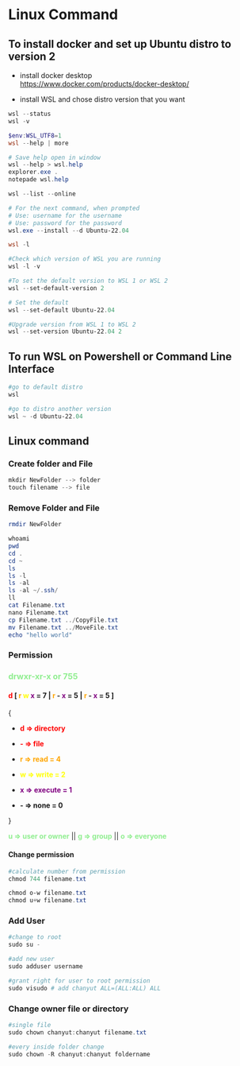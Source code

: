 # Linux Command

## To install docker and set up Ubuntu distro to version 2

- install docker desktop <br/>
<https://www.docker.com/products/docker-desktop/>

- install WSL and chose distro version that you want

```powershell
wsl --status
wsl -v

$env:WSL_UTF8=1
wsl --help | more

# Save help open in window
wsl --help > wsl.help
explorer.exe .
notepade wsl.help

wsl --list --online 

# For the next command, when prompted
# Use: username for the username 
# Use: password for the password
wsl.exe --install --d Ubuntu-22.04

wsl -l

#Check which version of WSL you are running
wsl -l -v

#To set the default version to WSL 1 or WSL 2 
wsl --set-default-version 2

# Set the default
wsl --set-default Ubuntu-22.04

#Upgrade version from WSL 1 to WSL 2
wsl --set-version Ubuntu-22.04 2
```

## To run WSL on Powershell or Command Line Interface  

```powershell
#go to default distro
wsl

#go to distro another version
wsl ~ -d Ubuntu-22.04
```

## Linux command

### Create folder and File

```powershell
mkdir NewFolder --> folder
touch filename --> file
```

### Remove Folder and File

```powershell
rmdir NewFolder
```

```powershell
whoami
pwd
cd .
cd ~
ls
ls -l
ls -al
ls -al ~/.ssh/
ll
cat Filename.txt
nano Filename.txt
cp Filename.txt ../CopyFile.txt
mv Filename.txt ../MoveFile.txt
echo "hello world"
```

### Permission

### <p style="color:lightgreen;font-weight:bold">drwxr-xr-x or 755</p>

#### <span style="color:red;font-weight:bold">d</span> [ <span style="color:orange;font-weight:bold">r</span><span style="color:yellow;font-weight:bold"> w</span><span style="color:purple;font-weight:bold"> x</span> = 7 | <span style="color:orange;font-weight:bold">r</span><span style="font-weight:bold"> -</span><span style="color:purple;font-weight:bold"> x</span> = 5 | <span style="color:orange;font-weight:bold">r</span><span style="font-weight:bold"> -</span><span style="color:purple;font-weight:bold"> x</span> = 5 ]
{
- <p style="color:red;font-weight:bold">d => directory</p>
- <p style="color:red;font-weight:bold"> - => file</p>
- <p style="color:orange;font-weight:bold">r => read = 4</p>
- <p style="color:yellow;font-weight:bold">w => write = 2</p>
- <p style="color:purple;font-weight:bold">x => execute = 1</p>
- <p style="font-weight:bold">- => none = 0</p>
}

<span style="color:lightgreen;font-weight:bold">u => user or owner</span> || 
<span style="color:lightgreen;font-weight:bold">g => group</span> ||
<span style="color:lightgreen;font-weight:bold">o => everyone</span>

#### Change permission

```powershell
#calculate number from permission
chmod 744 filename.txt

chmod o-w filename.txt
chmod u+w filename.txt
```

### Add User

```powershell
#change to root
sudo su -

#add new user
sudo adduser username

#grant right for user to root permission
sudo visudo # add chanyut ALL=(ALL:ALL) ALL
```

### Change owner file or directory

```powershell
#single file
sudo chown chanyut:chanyut filename.txt

#every inside folder change
sudo chown -R chanyut:chanyut foldername
```
